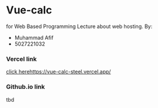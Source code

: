 # Vue-calc
for Web Based Programming Lecture about web hosting. By:
+ Muhammad Afif
+ 5027221032

### Vercel link
[click here](https://vue-calc-steel.vercel.app/)https://vue-calc-steel.vercel.app/
### Github.io link
tbd

